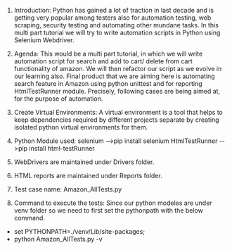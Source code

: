 1. Introduction:
Python has gained a lot of traction in last decade and is getting very popular among testers also for automation testing, web scraping, security testing and automating other mundane tasks. In this multi part tutorial we will try to write automation scripts in Python using Selenium Webdriver.

2. Agenda:
This would be a multi part tutorial, in which we will write automation script for search and add to cart/ delete from cart functionality of amazon. We will then refactor our script as we evolve in our learning also. Final product that we are aiming here is automating search feature in Amazon using python unittest and for reporting HtmlTestRunner module. Precisely, following cases are being aimed at, for the purpose of automation.

3. Create Virtual Environments:
A virtual environment is a tool that helps to keep dependencies required by different projects separate by creating isolated python virtual environments for them.

4. Python Module used:
selenium -->pip install selenium
HtmlTestRunner -->pip install html-testRunner

5. WebDrivers are maintained under Drivers folder.

6. HTML reports are maintained under Reports folder.

7. Test case name: 
Amazon_AllTests.py

8. Command to execute the tests:
Since our python modeles are under venv folder so we need to first set the pythonpath with the below command.
 - set PYTHONPATH=./venv/Lib/site-packages;
 - python Amazon_AllTests.py -v
